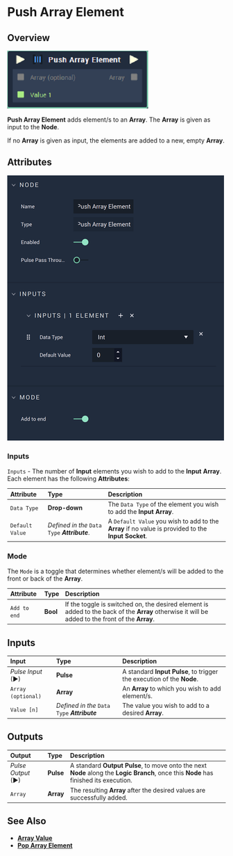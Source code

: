 # Push Array Element

## Overview

![The Push Array Element Node.](../../.gitbook/assets/push-array-element.PNG)

**Push Array Element** adds element/s to an **Array**. The **Array** is given as input to the **Node**.

If no **Array** is given as input, the elements are added to a new, empty **Array**.

## Attributes

![The Push Array Element Node Attributes](../../.gitbook/assets/pusharrayelementattributes.png)

### Inputs

`Inputs` - The number of **Input** elements you wish to add to the **Input** **Array**. Each element has the following **Attributes**:

| Attribute | Type | Description |
| :--- | :--- | :--- |
| `Data Type` | **Drop-down** | The `Data Type` of the element you wish to add the **Input** **Array**. |
| `Default Value` | _Defined in the_ `Data Type` _**Attribute**_. | A `Default Value` you wish to add to the **Array** if no value is provided to the **Input** **Socket**. |

### Mode

The `Mode` is a toggle that determines whether element/s will be added to the front or back of the **Array**.

| Attribute | Type | Description |
| :--- | :--- | :--- |
| `Add to end` | **Bool** | If the toggle is switched on, the desired element is added to the back of the **Array** otherwise it will be added to the front of the **Array**. |

## Inputs

| Input | Type | Description |
| :--- | :--- | :--- |
| _Pulse Input_ \(►\) | **Pulse** | A standard **Input Pulse**, to trigger the execution of the **Node**. |
| `Array (optional)` | **Array** | An **Array** to which you wish to add element/s. |
| `Value [n]` | _Defined in the_ `Data Type` _**Attribute**_ | The value you wish to add to a desired **Array**. |

## Outputs

| Output | Type | Description |
| :--- | :--- | :--- |
| _Pulse Output_ \(►\) | **Pulse** | A standard **Output Pulse**, to move onto the next **Node** along the **Logic Branch**, once this **Node** has finished its execution. |
| `Array` | **Array** | The resulting **Array** after the desired values are successfully added. |

## See Also

* [**Array Value**](array-value.md)
* [**Pop Array Element**](pop-array-element.md)

